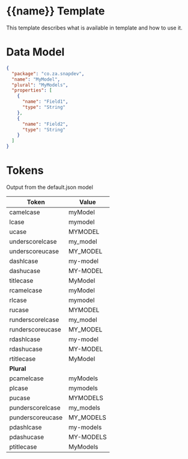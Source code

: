 # {{name}} Template

This template describes what is available in template and how to use it.

# Data Model

```json
{
  "package": "co.za.snapdev",
  "name": "MyModel",
  "plural": "MyModels",
  "properties": [
    {
      "name": "Field1",
      "type": "String"
    },
    {
      "name": "Field2",
      "type": "String"
    }
  ]
}
```

# Tokens

Output from the default.json model

| Token            | Value     |
| ---------------- | --------- |
| camelcase        | myModel   |
| lcase            | mymodel   |
| ucase            | MYMODEL   |
| underscorelcase  | my_model  |
| underscoreucase  | MY_MODEL  |
| dashlcase        | my-model  |
| dashucase        | MY-MODEL  |
| titlecase        | MyModel   |
| rcamelcase       | myModel   |
| rlcase           | mymodel   |
| rucase           | MYMODEL   |
| runderscorelcase | my_model  |
| runderscoreucase | MY_MODEL  |
| rdashlcase       | my-model  |
| rdashucase       | MY-MODEL  |
| rtitlecase       | MyModel   |
| **Plural**       |           |
| pcamelcase       | myModels  |
| plcase           | mymodels  |
| pucase           | MYMODELS  |
| punderscorelcase | my_models |
| punderscoreucase | MY_MODELS |
| pdashlcase       | my-models |
| pdashucase       | MY-MODELS |
| ptitlecase       | MyModels  |
